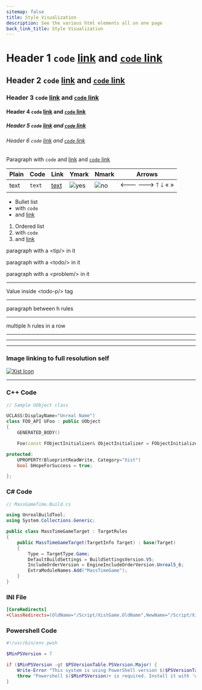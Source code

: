 ```yaml
---
sitemap: false
title: Style Visualization
description: See the various html elements all on one page
back_link_title: Style Visualization
---
```


# Header 1 `code` [link](./) and [`code` link](./)
## Header 2 `code` [link](./) and [`code` link](./)
### Header 3 `code` [link](./) and [`code` link](./)
#### Header 4 `code` [link](./) and [`code` link](./)
##### Header 5 `code` [link](./) and [`code` link](./)
###### Header 6 `code` [link](./) and [`code` link](./)

Paragraph with `code` and [link](./) and [`code` link](./)

| Plain | Code   | Link       | Ymark                            | Nmark                           | Arrows       |
|-------|--------|------------|----------------------------------|---------------------------------|--------------|
| text  | `text` | [text](./) | ![yes](/assets/images/Ymark.png) | ![no](/assets/images/Nmark.png) | 🡐 🡒 🡑 🡓 « » |

- Bullet list
- with `code`
- and [link](./)

1. Ordered list
3. with `code`
4. and [link](./)

paragraph with a <tip>&lt;tip/&gt;</tip> in it

paragraph with a <todo>&lt;todo/&gt;</todo> in it

paragraph with a <problem>&lt;problem/&gt;</problem> in it


------------------------------------------------------------

<todo-p>
Value inside &lt;todo-p/&gt; tag
</todo-p>

------------------------------------------------------------

paragraph between h rules

------------------------------------------------------------

multiple h rules in a row

------------------------------------------------------------
------------------------------------------------------------
------------------------------------------------------------

### Image linking to full resolution self

[![Xist Icon](./assets/images/favicon-192.png)](./assets/images/favicon-192.png)

------------------------------------------------------------

### C++ Code

```cpp
// Sample UObject class

UCLASS(DisplayName="Unreal Name")
class FOO_API UFoo : public UObject
{
	GENERATED_BODY()

    Foo(const FObjectInitializer& ObjectInitializer = FObjectInitializer::Get());

protected:
    UPROPERTY(BlueprintReadWrite, Category="Xist")
    bool bHopeForSuccess = true;

};
```

### C# Code

```cs
// MassGameTime.Build.cs

using UnrealBuildTool;
using System.Collections.Generic;

public class MassTimeGameTarget : TargetRules
{
	public MassTimeGameTarget(TargetInfo Target) : base(Target)
	{
		Type = TargetType.Game;
		DefaultBuildSettings = BuildSettingsVersion.V5;
		IncludeOrderVersion = EngineIncludeOrderVersion.Unreal5_6;
		ExtraModuleNames.Add("MassTimeGame");
	}
}
```

### INI File

```ini
[CoreRedirects]
+ClassRedirects=(OldName="/Script/XistGame.OldName",NewName="/Script/XistGame.NewName")
```

### Powershell Code

```powershell
#!/usr/bin/env pwsh

$MinPSVersion = 7

if ($MinPSVersion -gt $PSVersionTable.PSVersion.Major) {
    Write-Error "This system is using PowerShell version $($PSVersionTable.PSVersion.Major), which is not adequate to run UnrealXistTools."
    throw "Powershell $($MinPSVersion)+ is required. Install it with 'winget install Microsoft.PowerShell'"
}
```
